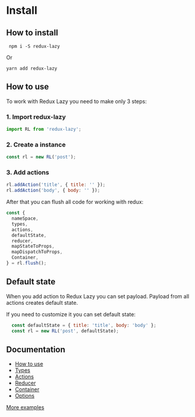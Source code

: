 # Install

## How to install

     npm i -S redux-lazy
     
Or

    yarn add redux-lazy
    
## How to use

To work with Redux Lazy you need to make only 3 steps:

### 1. Import redux-lazy

```javascript
import RL from 'redux-lazy';
```

### 2. Create a instance

```javascript
const rl = new RL('post');
```

### 3. Add actions

```javascript
rl.addAction('title', { title: '' });
rl.addAction('body', { body: '' });
```
After that you can flush all code for working with redux:

```javascript
const {
  nameSpace,
  types,
  actions,
  defaultState,
  reducer,
  mapStateToProps,
  mapDispatchToProps,
  Container,
} = rl.flush();
```

## Default state

When you add action to Redux Lazy you can set payload.
Payload from all actions creates default state.

If you need to customize it you can set default state:

```javascript
  const defaultState = { title: 'title', body: 'body' };
  const rl = new RL('post', defaultState);
```

## Documentation

 * [How to use](https://github.com/evheniy/redux-lazy/blob/master/docs/use.md)
 * [Types](https://github.com/evheniy/redux-lazy/blob/master/docs/types.md)
 * [Actions](https://github.com/evheniy/redux-lazy/blob/master/docs/actions.md)
 * [Reducer](https://github.com/evheniy/redux-lazy/blob/master/docs/reducer.md)
 * [Container](https://github.com/evheniy/redux-lazy/blob/master/docs/container.md)
 * [Options](https://github.com/evheniy/redux-lazy/blob/master/docs/options.md)
   
[More examples](https://github.com/evheniy/redux-lazy/blob/master/tests/)
